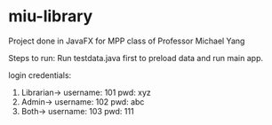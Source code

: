 # miu-library
Project done in JavaFX for MPP class of Professor Michael Yang

Steps to run:
Run testdata.java first to preload data and run main app. 

login credentials:
1. Librarian-> username: 101 pwd: xyz
2. Admin-> username: 102 pwd: abc
3. Both-> username: 103 pwd: 111
